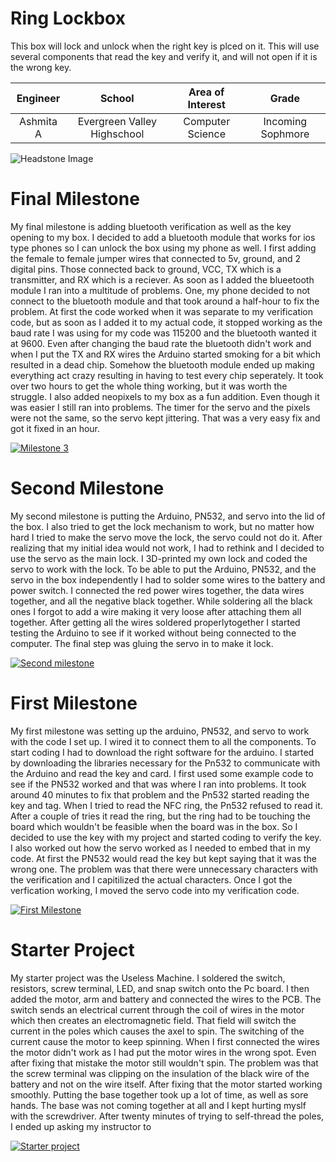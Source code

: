 ﻿# Ring Lockbox
This box will lock and unlock when the right key is plced on it. This will use several components that read the key and verify it, and will not open if it is the wrong key. 

| **Engineer** | **School** | **Area of Interest** | **Grade** |
|:--:|:--:|:--:|:--:|
| Ashmita A | Evergreen Valley Highschool | Computer Science | Incoming Sophmore

![Headstone Image](https://lh3.googleusercontent.com/pw/AM-JKLUTDPZJ1nMjnSXb3Bv1bYI6Fr3Q978Or64M5QUFqxlIhb5ltoAhIuqBJxGRet-yWv_fqEdGYl_pj_hCf14-_v6Xmpq0MF-HiIzz97sc2_0Is-9NPNX1h9B_KBvvEmSvc0_iRrHNc8b_tPJPqY6oFT4k=w1398-h1863-no?authuser=0)
  
# Final Milestone
My final milestone is adding bluetooth verification as well as the key opening to my box. I decided to add a bluetooth module that works for ios type phones so I can unlock the box using my phone as well. I first adding the female to female jumper wires that connected to 5v, ground, and 2 digital pins. Those connected back to ground, VCC, TX which is a transmitter, and RX which is a reciever. As soon as I added the blueetooth module I ran into a multitude of problems. One, my phone decided to not connect to the bluetooth module and that took around a half-hour to fix the problem. At first the code worked when it was separate to my verification code, but as soon as I added it to my actual code, it stopped working as the baud rate I was using for my code was 115200 and the bluetooth wanted it at 9600. Even after changing the baud rate the bluetooth didn't work and when I put the TX and RX wires the Arduino started smoking for a bit which resulted in a dead chip. Somehow the bluetooth module ended up making everything act crazy resulting in having to test every chip seperately. It took over two hours to get the whole thing working, but it was worth the struggle. I also added neopixels to my box as a fun addition. Even though it was easier I still ran into problems. The timer for the servo and the pixels were not the same, so the servo kept jittering. That was a very easy fix and got it fixed in an hour.

[![Milestone 3](https://res.cloudinary.com/marcomontalbano/image/upload/v1658508930/video_to_markdown/images/youtube--vJkqcrzIF2Q-c05b58ac6eb4c4700831b2b3070cd403.jpg)](https://www.youtube.com/watch?v=vJkqcrzIF2Q "Milestone 3")

# Second Milestone
My second milestone is putting the Arduino, PN532, and servo into the lid of the box. I also tried to get the lock mechanism to work, but no matter how hard I tried to make the servo move the lock, the servo could not do it. After realizing that my initial idea would not work, I had to rethink and I decided to use the servo as the main lock. I 3D-printed my own lock and coded the servo to work with the lock. To be able to put the Arduino, PN532, and the servo in the box independently I had to solder some wires to the battery and power switch. I connected the red power wires together, the data wires together, and all the negative black together. While soldering all the black ones I forgot to add a wire making it very loose after attaching them all together. After getting all the wires soldered properlytogether I started testing the Arduino to see if it worked without being connected to the computer. The final step was gluing the servo in to make it lock.

[![Second milestone](https://res.cloudinary.com/marcomontalbano/image/upload/v1657380606/video_to_markdown/images/youtube--N2ovHtlDTGM-c05b58ac6eb4c4700831b2b3070cd403.jpg)](https://www.youtube.com/watch?v=N2ovHtlDTGM "Second milestone")

# First Milestone
My first milestone was setting up the arduino, PN532, and servo to work with the code I set up. I wired it to connect them to all the components. To start coding I had to download the right software for the arduino. I started by downloading the libraries necessary for the Pn532 to communicate with the Arduino and read the key and card. I first used some example code to see if the PN532 worked and that was where I ran into problems. It took around 40 minutes to fix that problem and the Pn532 started reading the key and tag. When I tried to read the NFC ring, the Pn532 refused to read it. After a couple of tries it read the ring, but the ring had to be touching the board which wouldn't be feasible when the board was in the box. So I decided to use the key with my project and started coding to verify the key. I also worked out how the servo worked as I needed to embed that in my code. At first the PN532 would read the key but kept saying that it was the wrong one. The problem was that there were unnecessary characters with the verification and I capitilized the actual characters. Once I got the verfication working, I moved the servo code into my verification code.

[![First Milestone](https://res.cloudinary.com/marcomontalbano/image/upload/v1656872253/video_to_markdown/images/youtube--vi1xcE491zE-c05b58ac6eb4c4700831b2b3070cd403.jpg)](https://www.youtube.com/watch?v=vi1xcE491zE "First Milestone")

# Starter Project
My starter project was the Useless Machine. I soldered the switch, resistors, screw terminal, LED, and snap switch onto the Pc board. I then added the motor, arm and battery and connected the wires to the PCB. The switch sends an electrical current through the coil of wires in the motor which then creates an electromagnetic field. That field will switch the current in the poles which causes the axel to spin. The switching of the current cause the motor to keep spinning. When I first connected the wires the motor didn't work as I had put the motor wires in the wrong spot. Even after fixing that mistake the motor still wouldn't spin. The problem was that the screw terminal was clipping on the insulation of the black wire of the battery and not on the wire itself. After fixing that  the motor started working smoothly. Putting the base together took up a lot of time, as well as sore hands. The base was not coming together at all and I kept hurting myslf with the screwdriver. After twenty minutes of trying to self-thread the poles, I ended up asking my instructor to 

[![Starter project](https://res.cloudinary.com/marcomontalbano/image/upload/v1656717746/video_to_markdown/images/youtube--ZKi1Vb6d4pY-c05b58ac6eb4c4700831b2b3070cd403.jpg)](https://www.youtube.com/watch?v=ZKi1Vb6d4pY "Starter project")
